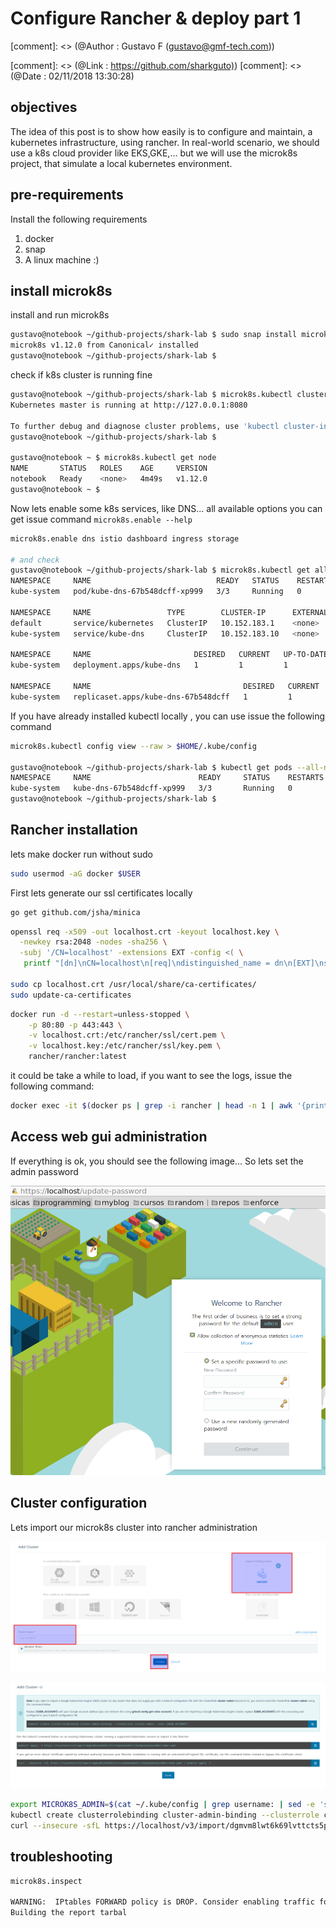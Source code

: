 # Configure Rancher & deploy part 1

[comment]: <> (@Author : Gustavo F (gustavo@gmf-tech.com))

[comment]: <> (@Link : <https://github.com/sharkguto)>)
[comment]: <> (@Date : 02/11/2018 13:30:28)

## objectives

The idea of this post is to show how easily is to configure and maintain, a kubernetes infrastructure, using rancher.
In real-world scenario, we should use a k8s cloud provider like EKS,GKE,... but we will use the microk8s project, that simulate a local kubernetes environment.

## pre-requirements

Install the following requirements

1. docker
2. snap
3. A linux machine :)

## install microk8s

install and run microk8s

```bash
gustavo@notebook ~/github-projects/shark-lab $ sudo snap install microk8s --classic
microk8s v1.12.0 from Canonical✓ installed
gustavo@notebook ~/github-projects/shark-lab $
```

check if k8s cluster is running fine

```bash
gustavo@notebook ~/github-projects/shark-lab $ microk8s.kubectl cluster-info
Kubernetes master is running at http://127.0.0.1:8080

To further debug and diagnose cluster problems, use 'kubectl cluster-info dump'.
gustavo@notebook ~/github-projects/shark-lab $

gustavo@notebook ~ $ microk8s.kubectl get node
NAME       STATUS   ROLES    AGE     VERSION
notebook   Ready    <none>   4m49s   v1.12.0
gustavo@notebook ~ $
```

Now lets enable some k8s services, like DNS... all available options you can get issue command `microk8s.enable --help`

```bash
microk8s.enable dns istio dashboard ingress storage

# and check
gustavo@notebook ~/github-projects/shark-lab $ microk8s.kubectl get all --all-namespaces
NAMESPACE     NAME                            READY   STATUS    RESTARTS   AGE
kube-system   pod/kube-dns-67b548dcff-xp999   3/3     Running   0          90s

NAMESPACE     NAME                 TYPE        CLUSTER-IP      EXTERNAL-IP   PORT(S)         AGE
default       service/kubernetes   ClusterIP   10.152.183.1    <none>        443/TCP         8m
kube-system   service/kube-dns     ClusterIP   10.152.183.10   <none>        53/UDP,53/TCP   90s

NAMESPACE     NAME                       DESIRED   CURRENT   UP-TO-DATE   AVAILABLE   AGE
kube-system   deployment.apps/kube-dns   1         1         1            1           90s

NAMESPACE     NAME                                  DESIRED   CURRENT   READY   AGE
kube-system   replicaset.apps/kube-dns-67b548dcff   1         1         1       90s
```

If you have already installed kubectl locally , you can use issue the following command

```bash
microk8s.kubectl config view --raw > $HOME/.kube/config

gustavo@notebook ~/github-projects/shark-lab $ kubectl get pods --all-namespaces
NAMESPACE     NAME                        READY     STATUS    RESTARTS   AGE
kube-system   kube-dns-67b548dcff-xp999   3/3       Running   0          7m6s
gustavo@notebook ~/github-projects/shark-lab $
```

## Rancher installation

lets make docker run without sudo

```bash
sudo usermod -aG docker $USER
```

First lets generate our ssl certificates locally

```bash
go get github.com/jsha/minica
```

```bash
openssl req -x509 -out localhost.crt -keyout localhost.key \
  -newkey rsa:2048 -nodes -sha256 \
  -subj '/CN=localhost' -extensions EXT -config <( \
   printf "[dn]\nCN=localhost\n[req]\ndistinguished_name = dn\n[EXT]\nsubjectAltName=DNS:localhost\nkeyUsage=digitalSignature\nextendedKeyUsage=serverAuth")

sudo cp localhost.crt /usr/local/share/ca-certificates/
sudo update-ca-certificates
```

```bash
docker run -d --restart=unless-stopped \
    -p 80:80 -p 443:443 \
    -v localhost.crt:/etc/rancher/ssl/cert.pem \
    -v localhost.key:/etc/rancher/ssl/key.pem \
    rancher/rancher:latest
```

it could be take a while to load, if you want to see the logs, issue the following command:

```bash
docker exec -it $(docker ps | grep -i rancher | head -n 1 | awk '{print $1}') bash
```

## Access web gui administration

If everything is ok, you should see the following image... So lets set the admin password

![inital login](../../images/rancher1.png)

## Cluster configuration

Lets import our microk8s cluster into rancher administration

![inital login](../../images/screenshot_003.png)

![inital login](../../images/screenshot_001.png)

```bash
export MICROK8S_ADMIN=$(cat ~/.kube/config | grep username: | sed -e 's/.*username:\s//g')
kubectl create clusterrolebinding cluster-admin-binding --clusterrole cluster-admin --user $MICROK8S_ADMIN
curl --insecure -sfL https://localhost/v3/import/dgmvm8lwt6k69lvttcts5pkms6w64rlcfqz9qzqnhzwsz46mlrs9sm.yaml | kubectl apply -f -
```

## troubleshooting

```bash
microk8s.inspect

WARNING:  IPtables FORWARD policy is DROP. Consider enabling traffic forwarding with: sudo iptables -P FORWARD ACCEPT
Building the report tarbal
```
